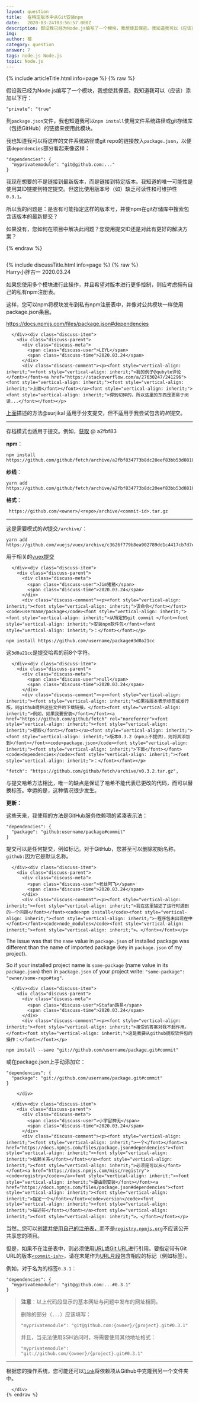 ```yaml
---
layout: question
title:  在特定版本中从Git安装npm
date:   2020-03-24T03:56:57.000Z
description: 假设我已经为Node.js编写了一个模块，我想使其保密。我知道我可以（应该）添加以下行："private"  "true"到package.js...
img: 
author: 樱
category: question
answer: 7
tags: node.js Node.js
topic: Node.js
---
```

<div class="article-root">
  <div class="article">
    {% include articleTitle.html info=page %}
    {% raw %}
    <div class="article-content"><p><font style="vertical-align: inherit;"><font style="vertical-align: inherit;">假设我已经为Node.js编写了一个模块，我想使其保密。</font><font style="vertical-align: inherit;">我知道我可以（应该）添加以下行：</font></font></p>

<pre><code>"private": "true"
</code></pre>

<p><font style="vertical-align: inherit;"><font style="vertical-align: inherit;">到</font></font><code>package.json</code><font style="vertical-align: inherit;"><font style="vertical-align: inherit;">文件，我也知道我可以</font></font><code>npm install</code><font style="vertical-align: inherit;"><font style="vertical-align: inherit;">使用文件系统路径或git存储库（包括GitHub）的链接来使用此模块。</font></font></p>

<p><font style="vertical-align: inherit;"><font style="vertical-align: inherit;">我也知道我可以将这样的文件系统路径或git repo的链接放入</font></font><code>package.json</code><font style="vertical-align: inherit;"><font style="vertical-align: inherit;">，以便该</font></font><code>dependencies</code><font style="vertical-align: inherit;"><font style="vertical-align: inherit;">部分看起来像这样：</font></font></p>

<pre><code>"dependencies": {<font></font>
  "myprivatemodule": "git@github.com:..."<font></font>
}<font></font>
</code></pre>

<p><font style="vertical-align: inherit;"><font style="vertical-align: inherit;">我现在想要的不是链接到最新版本，而是链接到特定版本。</font><font style="vertical-align: inherit;">我知道的唯一可能性是使用其ID链接到特定提交。</font><font style="vertical-align: inherit;">但这比使用版本号（如）缺乏可读性和可维护性</font></font><code>0.3.1</code><font style="vertical-align: inherit;"><font style="vertical-align: inherit;">。</font></font></p>

<p><font style="vertical-align: inherit;"><font style="vertical-align: inherit;">所以我的问题是：是否有可能指定这样的版本号，并使npm在git存储库中搜索包含该版本的最新提交？</font></font></p>

<p><font style="vertical-align: inherit;"><font style="vertical-align: inherit;">如果没有，您如何在项目中解决此问题？</font><font style="vertical-align: inherit;">您使用提交ID还是对此有更好的解决方案？</font></font></p></div>
    {% endraw %}
  </div>
  <p style="height: 0;width:0;overflow: hidden;"> 第3335篇《在特定版本中从Git安装npm》来自Winter(https://github.com/aiyld/aiyld.github.io)的站点</p>
  <div class="discuss-wrapper">
    {% include discussTitle.html info=page %}
    {% raw %}
    <div class="discuss-item">
        <div class="discuss-parent">
          <div class="discuss-meta">
            <span class="discuss-user">Harry小胖古一</span>
            <span class="discuss-time">2020.03.24</span>
          </div>
          <div class="discuss-comment"><p><font style="vertical-align: inherit;"><font style="vertical-align: inherit;">如果您使用多个模块进行此操作，并且希望对版本进行更多控制，则应考虑拥有自己的私有npm注册表。</font></font></p>

<p><font style="vertical-align: inherit;"><font style="vertical-align: inherit;">这样，您可以npm将模块发布到私有npm注册表中，并像对公共模块一样使用package.json条目。</font></font></p>

<p><a href="https://docs.npmjs.com/files/package.json#dependencies" rel="nofollow noreferrer"><font style="vertical-align: inherit;"><font style="vertical-align: inherit;">https://docs.npmjs.com/files/package.json#dependencies</font></font></a></p></div>
        </div>
        
      </div><div class="discuss-item">
        <div class="discuss-parent">
          <div class="discuss-meta">
            <span class="discuss-user">LEYL</span>
            <span class="discuss-time">2020.03.24</span>
          </div>
          <div class="discuss-comment"><p><font style="vertical-align: inherit;"><font style="vertical-align: inherit;">我的例子@qubyte评论</font></font><a href="https://stackoverflow.com/a/27630247/241296"><font style="vertical-align: inherit;"><font style="vertical-align: inherit;">上面</font></font></a><font style="vertical-align: inherit;"><font style="vertical-align: inherit;">得到切碎的，所以这里的东西是更易于阅读...</font></font></p>

<p><font style="vertical-align: inherit;"></font><a href="https://stackoverflow.com/a/18049685/241296"><font style="vertical-align: inherit;"><font style="vertical-align: inherit;">上面</font></font></a><font style="vertical-align: inherit;"><font style="vertical-align: inherit;">描述的方法@surjikal </font><font style="vertical-align: inherit;">适用于分支提交，但不适用于</font><font style="vertical-align: inherit;">我尝试包含</font><font style="vertical-align: inherit;">的</font></font><em><font style="vertical-align: inherit;"><font style="vertical-align: inherit;">树</font></font></em><font style="vertical-align: inherit;"><font style="vertical-align: inherit;">提交。</font></font></p>

<hr>

<p><font style="vertical-align: inherit;"><font style="vertical-align: inherit;">存档模式也适用于提交。</font><font style="vertical-align: inherit;">例如，</font></font><a href="https://github.com/github/fetch" rel="noreferrer"><font style="vertical-align: inherit;"><font style="vertical-align: inherit;">获取</font></font></a><font style="vertical-align: inherit;"><font style="vertical-align: inherit;"> @ a2fbf83</font></font></p>

<p><strong><font style="vertical-align: inherit;"><font style="vertical-align: inherit;">npm</font></font></strong><font style="vertical-align: inherit;"><font style="vertical-align: inherit;">：</font></font></p>

<pre><code>npm install  https://github.com/github/fetch/archive/a2fbf834773b8dc20eef83bb53d081863d3fc87f.tar.gz
</code></pre>

<p><strong><font style="vertical-align: inherit;"><font style="vertical-align: inherit;">纱线</font></font></strong><font style="vertical-align: inherit;"><font style="vertical-align: inherit;">：</font></font></p>

<pre><code>yarn add  https://github.com/github/fetch/archive/a2fbf834773b8dc20eef83bb53d081863d3fc87f.tar.gz
</code></pre>

<p><strong><font style="vertical-align: inherit;"><font style="vertical-align: inherit;">格式</font></font></strong><font style="vertical-align: inherit;"><font style="vertical-align: inherit;">：</font></font></p>

<pre><code> https://github.com/&lt;owner&gt;/&lt;repo&gt;/archive/&lt;commit-id&gt;.tar.gz
</code></pre>

<p></p><hr><font style="vertical-align: inherit;"><font style="vertical-align: inherit;">
这</font><font style="vertical-align: inherit;">是需要</font><font style="vertical-align: inherit;">模式</font><font style="vertical-align: inherit;">的</font></font><em><font style="vertical-align: inherit;"><font style="vertical-align: inherit;">树</font></font></em><font style="vertical-align: inherit;"><font style="vertical-align: inherit;">提交</font></font><code>/archive/</code><font style="vertical-align: inherit;"><font style="vertical-align: inherit;">：</font></font><p></p>

<pre><code>yarn add  https://github.com/vuejs/vuex/archive/c3626f779b8ea902789dd1c4417cb7d7ef09b557.tar.gz
</code></pre>

<p><font style="vertical-align: inherit;"><font style="vertical-align: inherit;">用于相关的</font></font><a href="https://github.com/vuejs/vuex/tree/c3626f779b8ea902789dd1c4417cb7d7ef09b557" rel="noreferrer"><font style="vertical-align: inherit;"><font style="vertical-align: inherit;">vuex提交</font></font></a></p></div>
        </div>
        
      </div><div class="discuss-item">
        <div class="discuss-parent">
          <div class="discuss-meta">
            <span class="discuss-user">Jim猪猪</span>
            <span class="discuss-time">2020.03.24</span>
          </div>
          <div class="discuss-comment"><p><font style="vertical-align: inherit;"><font style="vertical-align: inherit;">该命令</font></font><code>username/package</code><font style="vertical-align: inherit;"><font style="vertical-align: inherit;">从特定的git commit </font><font style="vertical-align: inherit;">安装npm软件包</font><font style="vertical-align: inherit;">：</font></font></p>

<pre><code>npm install https://github.com/username/package#3d0a21cc
</code></pre>

<p><font style="vertical-align: inherit;"><font style="vertical-align: inherit;">这</font></font><code>3d0a21cc</code><font style="vertical-align: inherit;"><font style="vertical-align: inherit;">是提交哈希的前8个字符。</font></font></p></div>
        </div>
        
      </div><div class="discuss-item">
        <div class="discuss-parent">
          <div class="discuss-meta">
            <span class="discuss-user">null</span>
            <span class="discuss-time">2020.03.24</span>
          </div>
          <div class="discuss-comment"><p><font style="vertical-align: inherit;"><font style="vertical-align: inherit;">如果按版本表示标签或发行版，则github提供这些文件的下载链接。</font><font style="vertical-align: inherit;">例如，如果我要安装</font></font><a href="https://github.com/github/fetch" rel="noreferrer"><font style="vertical-align: inherit;"><font style="vertical-align: inherit;">提取</font></font></a><font style="vertical-align: inherit;"><font style="vertical-align: inherit;">版本0.3.2（npm上不提供），则将其添加到</font></font><code>package.json</code><font style="vertical-align: inherit;"><font style="vertical-align: inherit;">下面</font></font><code>dependencies</code><font style="vertical-align: inherit;"><font style="vertical-align: inherit;">：</font></font></p>

<pre><code>"fetch": "https://github.com/github/fetch/archive/v0.3.2.tar.gz",
</code></pre>

<p><font style="vertical-align: inherit;"><font style="vertical-align: inherit;">与提交哈希方法相比，唯一的缺点是保证了哈希不能代表已更改的代码，而可以替换标签。</font><font style="vertical-align: inherit;">幸运的是，这种情况很少发生。</font></font></p>

<p><strong><font style="vertical-align: inherit;"><font style="vertical-align: inherit;">更新：</font></font></strong></p>

<p><font style="vertical-align: inherit;"><font style="vertical-align: inherit;">这些天来，我使用的方法是GitHub服务依赖项的紧凑表示法：</font></font></p>

<pre><code>"dependencies": {<font></font>
  "package": "github:username/package#commit"<font></font>
}<font></font>
</code></pre>

<p><font style="vertical-align: inherit;"><font style="vertical-align: inherit;">提交可以是任何提交，例如标记。</font><font style="vertical-align: inherit;">对于GitHub，您甚至可以删除初始名称，</font></font><code>github:</code><font style="vertical-align: inherit;"><font style="vertical-align: inherit;">因为它是默认名称。</font></font></p></div>
        </div>
        
      </div><div class="discuss-item">
        <div class="discuss-parent">
          <div class="discuss-meta">
            <span class="discuss-user">老丝阿飞</span>
            <span class="discuss-time">2020.03.24</span>
          </div>
          <div class="discuss-comment"><p><font style="vertical-align: inherit;"><font style="vertical-align: inherit;">我在这里描述了运行时遇到的一个问题</font></font><code>npm install</code><font style="vertical-align: inherit;"><font style="vertical-align: inherit;">-程序包未出现在中</font></font><code>node_modules</code><font style="vertical-align: inherit;"><font style="vertical-align: inherit;">。</font></font></p>

<p>The issue was that the <code>name</code> value in <code>package.json</code> of installed package was different than the name of imported package (key in <code>package.json</code> of my project). </p>

<p>So if your installed project name is <code>some-package</code> (name value in its <code>package.json</code>) then
in <code>package.json</code> of your project write: <code>"some-package": "owner/some-repo#tag"</code>.</p></div>
        </div>
        
      </div><div class="discuss-item">
        <div class="discuss-parent">
          <div class="discuss-meta">
            <span class="discuss-user">Stafan路易</span>
            <span class="discuss-time">2020.03.24</span>
          </div>
          <div class="discuss-comment"><p><font style="vertical-align: inherit;"><font style="vertical-align: inherit;">接受的答案对我不起作用。</font><font style="vertical-align: inherit;">这是我要从github提取软件包的操作：</font></font></p>

<pre><code>npm install --save "git://github.com/username/package.git#commit"
</code></pre>

<p><font style="vertical-align: inherit;"><font style="vertical-align: inherit;">或在package.json上手动添加它：</font></font></p>

<pre><code>"dependencies": {<font></font>
  "package": "git://github.com/username/package.git#commit"<font></font>
}<font></font>
</code></pre></div>
        </div>
        
      </div><div class="discuss-item">
        <div class="discuss-parent">
          <div class="discuss-meta">
            <span class="discuss-user">小宇宙神无</span>
            <span class="discuss-time">2020.03.24</span>
          </div>
          <div class="discuss-comment"><p><font style="vertical-align: inherit;"><font style="vertical-align: inherit;">一个</font></font><a href="https://docs.npmjs.com/files/package.json#dependencies"><font style="vertical-align: inherit;"><font style="vertical-align: inherit;">依赖关系</font></font></a><font style="vertical-align: inherit;"><font style="vertical-align: inherit;">必须是可以从</font></font><a href="https://docs.npmjs.com/misc/registry"><code>registry</code></a><font style="vertical-align: inherit;"><font style="vertical-align: inherit;">要由刚安装</font></font><a href="https://docs.npmjs.com/files/package.json#dependencies"><font style="vertical-align: inherit;"><font style="vertical-align: inherit;">指定一个</font></font><code>version</code><font style="vertical-align: inherit;"><font style="vertical-align: inherit;">描述符</font></font></a><font style="vertical-align: inherit;"><font style="vertical-align: inherit;">。</font></font></p>

<p><font style="vertical-align: inherit;"><font style="vertical-align: inherit;">当然</font></font><a href="https://docs.npmjs.com/misc/registry#can-i-run-my-own-private-registry"><font style="vertical-align: inherit;"><font style="vertical-align: inherit;">，</font></font></a><font style="vertical-align: inherit;"><font style="vertical-align: inherit;">您可以</font><a href="https://docs.npmjs.com/misc/registry#can-i-run-my-own-private-registry"><font style="vertical-align: inherit;">创建并使用自己的注册表，</font></a><font style="vertical-align: inherit;">而不是</font></font><a href="http://registry.npmjs.org/"><code>registry.npmjs.org</code></a><font style="vertical-align: inherit;"><font style="vertical-align: inherit;">不应该公开共享您的项目。</font></font></p>

<p><font style="vertical-align: inherit;"><font style="vertical-align: inherit;">但是，如果不在注册表中，则必须使用</font></font><a href="https://docs.npmjs.com/files/package.json#urls-as-dependencies"><font style="vertical-align: inherit;"><font style="vertical-align: inherit;">URL</font></font></a><font style="vertical-align: inherit;"><font style="vertical-align: inherit;">或</font></font><a href="https://docs.npmjs.com/files/package.json#git-urls-as-dependencies"><font style="vertical-align: inherit;"><font style="vertical-align: inherit;">Git URL</font></font></a><font style="vertical-align: inherit;"><font style="vertical-align: inherit;">进行引用</font><font style="vertical-align: inherit;">。</font><font style="vertical-align: inherit;">要指定带有Git URL的版本</font></font><a href="https://www.kernel.org/pub/software/scm/git/docs/#_identifier_terminology"><code>&lt;commit-ish&gt;</code></a><font style="vertical-align: inherit;"><font style="vertical-align: inherit;">，请在末尾作为</font></font><a href="https://en.wikipedia.org/wiki/Fragment_identifier"><font style="vertical-align: inherit;"><font style="vertical-align: inherit;">URL片段</font></font></a><font style="vertical-align: inherit;"><font style="vertical-align: inherit;">包含相应</font><font style="vertical-align: inherit;">的标记（例如标签）</font><font style="vertical-align: inherit;">。</font></font></p>

<p><font style="vertical-align: inherit;"><font style="vertical-align: inherit;">例如，对于名为的标签</font></font><code>0.3.1</code><font style="vertical-align: inherit;"><font style="vertical-align: inherit;">：</font></font></p>

<pre><code>"dependencies": {<font></font>
  "myprivatemodule": "git@github.com:...#0.3.1"<font></font>
}<font></font>
</code></pre>

<blockquote>
  <p><strong><font style="vertical-align: inherit;"><font style="vertical-align: inherit;">注意</font></font></strong><font style="vertical-align: inherit;"><font style="vertical-align: inherit;">：以上代码段显示的基本网址与问题中发布的网址相同。</font></font></p>
  
  <p><font style="vertical-align: inherit;"><font style="vertical-align: inherit;">删除的部分（</font></font><code>...</code><font style="vertical-align: inherit;"><font style="vertical-align: inherit;">）应该填写：</font></font></p>

<pre><code>"myprivatemodule": "git@github.com:{owner}/{project}.git#0.3.1"
</code></pre>
  
  <p><font style="vertical-align: inherit;"><font style="vertical-align: inherit;">并且，当无法使用SSH访问时，将需要使用其他地址格式：</font></font></p>

<pre><code>"myprivatemodule": "git://github.com/{owner}/{project}.git#0.3.1"
</code></pre>
</blockquote>

<hr>

<p><font style="vertical-align: inherit;"><font style="vertical-align: inherit;">根据您的操作系统，您可能还可以</font></font><a href="https://docs.npmjs.com/cli/link"><code>link</code></a><font style="vertical-align: inherit;"><font style="vertical-align: inherit;">将依赖项从Github中克隆到另一个文件夹中。</font></font></p></div>
        </div>
        
      </div>
    {% endraw %}
  </div>
<div>
